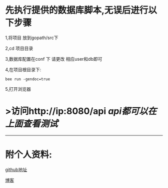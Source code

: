 # 先执行提供的数据库脚本,无误后进行以下步骤
1,将项目 放到gopath/src下

2,cd 项目目录

3,数据库配置在conf 下 请更改 相应user和db即可

4,在项目根目录下:
  
	bee run -gendoc=true
5,打开浏览器
# >访问http://ip:8080/api           *api都可以在上面查看测试*

-------
# 附个人资料:
[github地址](https://github.com/leonardyp)

[博客](http://leonardyp.github.io/)